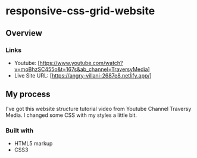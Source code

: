 # responsive-css-grid-website

## Overview

### Links
- Youtube: [https://www.youtube.com/watch?v=moBhzSC455o&t=167s&ab_channel=TraversyMedia]
- Live Site URL: [https://angry-villani-2687e8.netlify.app/]

## My process

I've got this website structure tutorial video from Youtube Channel Traversy Media. I changed some CSS with my styles a little bit.

### Built with

- HTML5 markup
- CSS3
